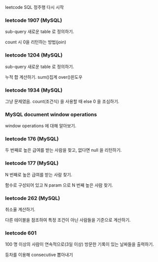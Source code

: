 leetcode SQL 정주행 다시 시작

### leetcode 1907 (MySQL)

sub-query 새로운 table 로 정의하기.

count 시 0을 리턴하는 방법(join)

### leetcode 1204 (MySQL)

sub-query 새로운 table 로 정의하기.

누적 합 계산하기. sum()집계 over()윈도우

### leetcode 1934 (MySQL)

그냥 문제였음. count(조건식) 을 사용할 때 else 0 을 조심하기.

### MySQL document window operations

window operations 에 대해 알아보기.

### leetcode 176 (MySQL)

두 번째로 높은 급여를 받는 사람을 찾고, 없다면 null 을 리턴하기.

### leetcode 177 (MySQL)

N 번째로 높은 급여를 받는 사람 찾기.

함수로 구성되어 있고 N param 으로 N 번째 높은 사람 찾기.

### leetcode 262 (MySQL)

취소율 계산하기.

다른 테이블을 참조하여 특정 조건이 아닌 사람들을 기준으로 계산하기.

### leetcode 601 

100 명 이상의 사람이 연속적으로(3일 이상) 방문한 기록이 있는 날짜들을 출력하기.

등차를 이용해 consecutive 뽑아내기